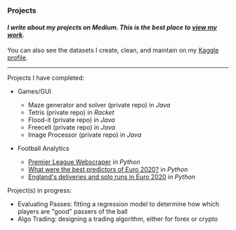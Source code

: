 ### Projects

#### *I write about my projects on Medium. This is the best place to [view my work](https://medium.com/@patel.dea).*

You can also see the datasets I create, clean, and maintain on my [Kaggle profile](https://www.kaggle.com/deanpatel).

---

Projects I have completed:
- Games/GUI
  - Maze generator and solver (private repo) in *Java*
  - Tetris (private repo) in *Racket*
  - Flood-it (private repo) in *Java*
  - Freecell (private repo) in *Java*
  - Image Processor (private repo) in *Java*

- Football Analytics
  - [Premier League Webscraper](https://github.com/deanpatel2/FotMob-PL-Webscraper) in *Python*
  - [What were the best predictors of Euro 2020?](https://github.com/deanpatel2/euro2020-best-predictor-stat) in *Python*
  - [England's deliveries and solo runs in Euro 2020](https://github.com/deanpatel2/England-Final-Third-Euro2020) in *Python*

Project(s) in progress:

- Evaluating Passes: fitting a regression model to determine how which players are "good" passers of the ball
- Algo Trading: designing a trading algorithm, either for forex or crypto

